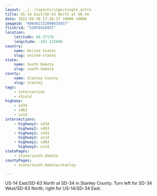 ```yaml
---
layout: ../../layouts/sign/single.astro
title: US-14 East/SD-63 North at SD-34
date: 2022-04-30 17:28:17 +0000 +0000
imageid: "406402152890635857"
flickrid: "52059426937"
location:
    latitude: 44.37176
    longitude: -101.125046
country:
    name: United States
    slug: united-states
state:
    name: South Dakota
    slug: south-dakota
county:
    name: Stanley County
    slug: stanley
tags:
    - intersection
    - shield
highway:
    - sd34
    - sd63
    - us14
intersections:
    - highway1: sd34
      highway2: sd63
    - highway1: sd34
      highway2: us14
    - highway1: sd63
      highway2: us14
statePages:
    - state/south-dakota
countyPages:
    - state/south-dakota/stanley

---
```

US-14 East/SD-63 North at SD-34 in Stanley County.  Turn left for SD-34 West/SD-63 North; right for US-14/SD-34 East.